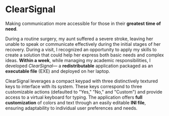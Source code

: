 # ClearSignal

Making communication more accessible for those in their **greatest time of need**.

During a routine surgery, my aunt suffered a severe stroke, leaving her unable to speak or communicate effectively during the initial stages of her recovery. During a visit, I recognized an opportunity to apply my skills to create a solution that could help her express both basic needs and complex ideas. **Within a week**, while managing my academic responsibilities, I developed *ClearSignal*— a **redistributable** application packaged as an **executable file** (EXE) and deployed on her laptop.

ClearSignal leverages a compact keypad with three distinctively textured keys to interface with its system. These keys correspond to three customizable actions (defaulted to "Yes," "No," and "Custom") and provide access to a virtual keyboard for typing. The application offers **full customization** of colors and text through an easily editable **INI file**, ensuring adaptability to individual user preferences and needs.


